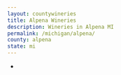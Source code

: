 ```yaml
---
layout: countywineries
title: Alpena Wineries
description: Wineries in Alpena MI
permalink: /michigan/alpena/
county: alpena
state: mi
---
```

-

